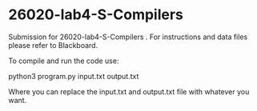 # 26020-lab4-S-Compilers

Submission for 26020-lab4-S-Compilers . For instructions and data files please refer to Blackboard.

To compile and run the code use:

python3 program.py input.txt output.txt

Where you can replace the input.txt and output.txt file with whatever you want.